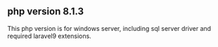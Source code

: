 ## php version 8.1.3
This php version is for windows server, including sql server driver and required laravel9 extensions.
